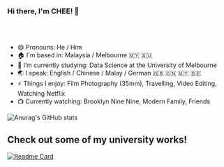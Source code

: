 ### Hi there, I'm CHEE! 👋




<br />
<br />

- 😄 Pronouns: He / Him
- 🏠 I'm based in: Malaysia / Melbourne 🇲🇾 🇦🇺
- 🌱 I’m currently studying: Data Science at the University of Melbourne
- 🌏 I speak: English / Chinese / Malay / German 🇬🇧 🇨🇳 🇲🇾 🇩🇪
- ⚡ Things I enjoy: Film Photography (35mm), Travelling, Video Editing, Watching Netflix
- 📺 Currently watching: Brooklyn Nine Nine, Modern Family, Friends
  
![Anurag's GitHub stats](https://github-readme-stats.vercel.app/api?username=yixiangchee&show_icons=true&theme=radical)

## Check out some of my university works!

[![Readme Card](https://github-readme-stats.vercel.app/api/pin/?username=anuraghazra&repo=github-readme-stats)](https://github.com/yixiangchee/COMP20008-Data-Linkage)
<!--

**yixiangchee/yixiangchee** is a ✨ _special_ ✨ repository because its `README.md` (this file) appears on your GitHub profile.
